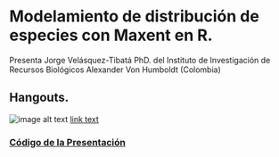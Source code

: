 # Modelamiento de distribución de especies con Maxent en R.

Presenta Jorge Velásquez-Tibatá PhD. del Instituto de Investigación de Recursos Biológicos Alexander Von Humboldt (Colombia)

## Hangouts.

![image alt text](/imag/youtubevidjorge.jpg)
[link text](https://plus.google.com/events/cu7v2fkkpotsfenhj1vrcjafvc0 "Hangout")


### [Código de la Presentación](https://github.com/jivelasquezt/courses)
